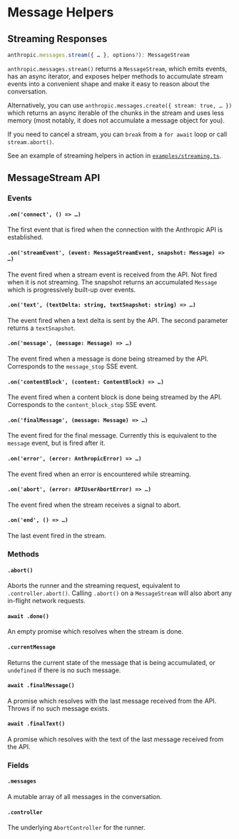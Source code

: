 # Message Helpers

## Streaming Responses

```ts
anthropic.messages.stream({ … }, options?): MessageStream
```

`anthropic.messages.stream()` returns a `MessageStream`, which emits events, has an async
iterator, and exposes helper methods to accumulate stream events into a convenient shape and make it easy to reason
about the conversation.

Alternatively, you can use `anthropic.messages.create({ stream: true, … })` which returns an async
iterable of the chunks in the stream and uses less memory (most notably, it does not accumulate a message
object for you).

If you need to cancel a stream, you can `break` from a `for await` loop or call `stream.abort()`.

See an example of streaming helpers in action in [`examples/streaming.ts`](examples/streaming.ts).

## MessageStream API

### Events

#### `.on('connect', () => …)`

The first event that is fired when the connection with the Anthropic API is established.

#### `.on('streamEvent', (event: MessageStreamEvent, snapshot: Message) => …)`

The event fired when a stream event is received from the API. Not fired when it is not streaming. The snapshot
returns an accumulated `Message` which is progressively built-up over events.

#### `.on('text', (textDelta: string, textSnapshot: string) => …)`

The event fired when a text delta is sent by the API. The second parameter returns a `textSnapshot`.

#### `.on('message', (message: Message) => …)`

The event fired when a message is done being streamed by the API. Corresponds to the `message_stop` SSE event.

#### `.on('contentBlock', (content: ContentBlock) => …)`

The event fired when a content block is done being streamed by the API. Corresponds to the
`content_block_stop` SSE event.

#### `.on('finalMessage', (message: Message) => …)`

The event fired for the final message. Currently this is equivalent to the `message` event, but is fired after
it.

#### `.on('error', (error: AnthropicError) => …)`

The event fired when an error is encountered while streaming.

#### `.on('abort', (error: APIUserAbortError) => …)`

The event fired when the stream receives a signal to abort.

#### `.on('end', () => …)`

The last event fired in the stream.

### Methods

#### `.abort()`

Aborts the runner and the streaming request, equivalent to `.controller.abort()`. Calling `.abort()` on a
`MessageStream` will also abort any in-flight network requests.

#### `await .done()`

An empty promise which resolves when the stream is done.

#### `.currentMessage`

Returns the current state of the message that is being accumulated, or `undefined` if there is no such
message.

#### `await .finalMessage()`

A promise which resolves with the last message received from the API. Throws if no such message exists.

#### `await .finalText()`

A promise which resolves with the text of the last message received from the API.

### Fields

#### `.messages`

A mutable array of all messages in the conversation.

#### `.controller`

The underlying `AbortController` for the runner.
